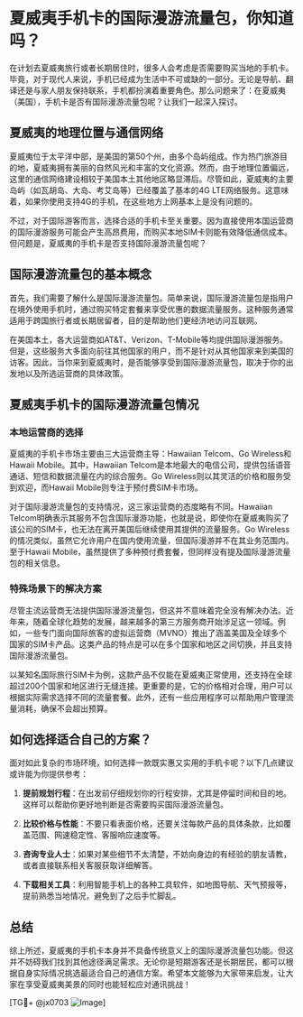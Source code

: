 # 夏威夷手机卡的国际漫游流量包，你知道吗？

在计划去夏威夷旅行或者长期居住时，很多人会考虑是否需要购买当地的手机卡。毕竟，对于现代人来说，手机已经成为生活中不可或缺的一部分。无论是导航、翻译还是与家人朋友保持联系，手机都扮演着重要角色。那么问题来了：在夏威夷（美国），手机卡是否有国际漫游流量包呢？让我们一起深入探讨。

## 夏威夷的地理位置与通信网络

夏威夷位于太平洋中部，是美国的第50个州，由多个岛屿组成。作为热门旅游目的地，夏威夷拥有美丽的自然风光和丰富的文化资源。然而，由于地理位置偏远，这里的通信网络建设相较于美国本土其他地区略显滞后。尽管如此，夏威夷的主要岛屿（如瓦胡岛、大岛、考艾岛等）已经覆盖了基本的4G LTE网络服务。这意味着，如果你使用支持4G的手机，在这些地方上网基本上是没有问题的。

不过，对于国际游客而言，选择合适的手机卡至关重要。因为直接使用本国运营商的国际漫游服务可能会产生高昂费用，而购买本地SIM卡则能有效降低通信成本。但问题是，夏威夷的手机卡是否支持国际漫游流量包呢？

## 国际漫游流量包的基本概念

首先，我们需要了解什么是国际漫游流量包。简单来说，国际漫游流量包是指用户在境外使用手机时，通过购买特定套餐来享受优惠的数据流量服务。这种服务通常适用于跨国旅行者或长期居留者，目的是帮助他们更经济地访问互联网。

在美国本土，各大运营商如AT&T、Verizon、T-Mobile等均提供国际漫游服务。但是，这些服务大多面向前往其他国家的用户，而不是针对从其他国家来到美国的访客。因此，当你来到夏威夷时，是否能够享受到国际漫游流量包，取决于你的出发地以及所选运营商的具体政策。

## 夏威夷手机卡的国际漫游流量包情况

### 本地运营商的选择

夏威夷的手机卡市场主要由三大运营商主导：Hawaiian Telcom、Go Wireless和Hawaii Mobile。其中，Hawaiian Telcom是本地最大的电信公司，提供包括语音通话、短信和数据流量在内的综合服务。Go Wireless则以其灵活的价格和服务受到欢迎，而Hawaii Mobile则专注于预付费SIM卡市场。

对于国际漫游流量包的支持情况，这三家运营商的态度略有不同。Hawaiian Telcom明确表示其服务不包含国际漫游功能，也就是说，即使你在夏威夷购买了该公司的SIM卡，也无法在离开美国后继续使用其提供的流量服务。Go Wireless的情况类似，虽然它允许用户在国内使用流量，但国际漫游并不在其业务范围内。至于Hawaii Mobile，虽然提供了多种预付费套餐，但同样没有提及国际漫游流量包的相关信息。

### 特殊场景下的解决方案

尽管主流运营商无法提供国际漫游流量包，但这并不意味着完全没有解决办法。近年来，随着全球化趋势的发展，越来越多的第三方服务商开始涉足这一领域。例如，一些专门面向国际旅客的虚拟运营商（MVNO）推出了涵盖美国及全球多个国家的SIM卡产品。这类产品的特点是可以在多个国家和地区之间切换，并且支持国际漫游流量包。

以某知名国际旅行SIM卡为例，这款产品不仅能在夏威夷正常使用，还支持在全球超过200个国家和地区进行无缝连接。更重要的是，它的价格相对合理，用户可以根据实际需求选择不同的流量套餐。此外，还有一些应用程序可以帮助用户管理流量消耗，确保不会超出预算。

## 如何选择适合自己的方案？

面对如此复杂的市场环境，如何选择一款既实惠又实用的手机卡呢？以下几点建议或许能为你提供参考：

1. **提前规划行程**：在出发前仔细规划你的行程安排，尤其是停留时间和目的地。这样可以帮助你更好地判断是否需要购买国际漫游流量包。
   
2. **比较价格与性能**：不要只看表面价格，还要关注每款产品的具体条款，比如覆盖范围、网速稳定性、客服响应速度等。

3. **咨询专业人士**：如果对某些细节不太清楚，不妨向身边的有经验的朋友请教，或者直接联系相关客服获取详细解答。

4. **下载相关工具**：利用智能手机上的各种工具软件，如地图导航、天气预报等，提前熟悉当地情况，避免到了之后手忙脚乱。

## 总结

综上所述，夏威夷的手机卡本身并不具备传统意义上的国际漫游流量包功能。但这并不妨碍我们找到其他途径满足需求。无论你是短期游客还是长期居民，都可以根据自身实际情况挑选最适合自己的通信方案。希望本文能够为大家带来启发，让大家在享受夏威夷美景的同时也能轻松应对通讯挑战！

[TG💪+ @jx0703 ![Image](https://github.com/user-attachments/assets/dbca1d08-cadb-493c-b0ec-ad6f7a83f270)]